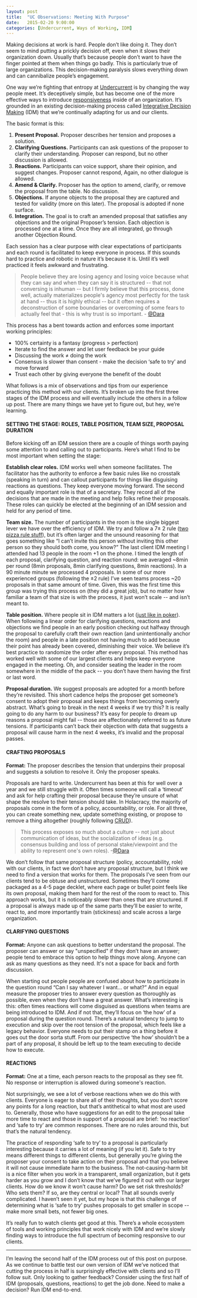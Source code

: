 ```yaml
---
layout: post
title:  "UC Observations: Meeting With Purpose"
date:   2015-02-20 9:00:00
categories: [Undercurrent, Ways of Working, IDM]
---
```


Making decisions at work is hard. People don’t like doing it. They don’t seem to mind putting a prickly decision off, even when it slows their organization down. Usually that’s because people don’t want to have the finger pointed at them when things go badly. This is particularly true of large organizations. This decision-making paralysis slows everything down and can cannibalize people’s engagement.

One way we’re fighting that entropy at [Undercurrent](http://undercurrent.com) is by changing the way people meet. It’s deceptively simple, but has become one of the more effective ways to introduce [responsiveness](http://www.responsive.org/manifesto) inside of an organization. It’s grounded in an existing decision-making process called [Integrative Decision Making](http://en.wikipedia.org/wiki/Sociocracy#Consent_governs_policy_decision_making_.28principle_1.29) (IDM) that we’re continually adapting for us and our clients.

The basic format is this:

1. **Present Proposal.** Proposer describes her tension and proposes a solution.
2. **Clarifying Questions.** Participants can ask questions of the proposer to clarify their understanding. Proposer can respond, but no other discussion is allowed.
3. **Reactions.** Participants can voice support, share their opinion, and suggest changes. Proposer cannot respond, Again, no other dialogue is allowed. 
4. **Amend & Clarify.** Proposer has the option to amend, clarify, or remove the proposal from the table. No discussion.
5. **Objections.** If anyone objects to the proposal they are captured and tested for validity (more on this later). The proposal is adopted if none surface.
6. **Integration.** The goal is to craft an amended proposal that satisfies any objections and the original Proposer’s tension. Each objection is processed one at a time. Once they are all integrated, go through another Objection Round.

Each session has a clear purpose with clear expectations of participants and each round is facilitated to keep everyone in process. If this sounds hard to practice and robotic in nature it’s because it is. Until it’s well practiced it feels awkward and frustrating.

> People believe they are losing agency and losing voice because what they can say and when they can say it is structured -- that not conversing is inhuman -- but I firmly believe that this process, done well, actually materializes people's agency most perfectly for the task at hand -- thus it is highly ethical -- but it often requires a deconstruction of some boundaries or overcoming of some fears to actually feel that - this is why trust is so important. - [@Dara](http://twitter.com/thisisdara)

This process has a bent towards action and enforces some important working principles: 

* 100% certainty is a fantasy (progress > perfection)
* Iterate to find the answer and let user feedback be your guide
* Discussing the work ≠ doing the work
* Consensus is slower than consent - make the decision ‘safe to try’ and move forward
* Trust each other by giving everyone the benefit of the doubt

What follows is a mix of observations and tips from our experience practicing this method with our clients. It’s broken up into the first three stages of the IDM process and will eventually include the others in a follow up post. There are many things we have yet to figure out, but hey, we’re learning.

#### SETTING THE STAGE: ROLES, TABLE POSITION, TEAM SIZE, PROPOSAL DURATION
Before kicking off an IDM session there are a couple of things worth paying some attention to and calling out to participants. Here’s what I find to be most important when setting the stage:

**Establish clear roles.** IDM works well when someone facilitates. The facilitator has the authority to enforce a few basic rules like no crosstalk (speaking in turn) and can callout participants for things like disguising reactions as questions. They keep everyone moving forward. The second and equally important role is that of a secretary. They record all of the decisions that are made in the meeting and help folks refine their proposals. These roles can quickly be elected at the beginning of an IDM session and held for any period of time.

**Team size.** The number of participants in the room is the single biggest lever we have over the efficiency of IDM. We try and follow a 7&plusmn; 2 rule ([two pizza rule stuff](http://www.businessinsider.com/jeff-bezos-two-pizza-rule-for-productive-meetings-2013-10)), but it’s often larger and the unsound reasoning for that goes something like “I can’t invite this person without inviting this other person so they should both come, you know?” The last client IDM meeting I attended had 13 people in the room +1 on the phone. I timed the length of each proposal, clarifying question, and reaction round: we averaged ~8min per round (8min proposals, 8min clarifying questions, 8min reactions). In a 90 minute minute we processed 4 proposals. In some of our more experienced groups (following the &plusmn;2 rule) I’ve seen teams process ~20 proposals in that same amount of time. Given, this was the first time this group was trying this process on (they did a great job), but no matter how familiar a team of that size is with the process, it just won’t scale -- and isn’t meant to.

**Table position.** Where people sit in IDM matters a lot ([just like in poker](http://en.wikipedia.org/wiki/Position_%28poker%29)). When following a linear order for clarifying questions, reactions and objections we find people in an early position checking out halfway through the proposal to carefully craft their own reaction (and unintentionally anchor the room) and people in a late position not having much to add because their point has already been covered, diminishing their voice. We believe it’s best practice to randomize the order after every proposal. This method has worked well with some of our largest clients and helps keep everyone engaged in the meeting. Oh, and consider seating the leader in the room somewhere in the middle of the pack -- you don’t have them having the first or last word.

**Proposal duration.** We suggest proposals are adopted for a month before they’re revisited. This short cadence helps the proposer get someone’s consent to adopt their proposal and keeps things from becoming overly abstract. What’s going to break in the next 4 weeks if we try this? It is really going to do any harm to our business? It’s easy for people to dream up reasons a proposal might fail -- those are affectionately referred to as future tensions. If participants can’t back their objection with data that suggests a proposal will cause harm in the next 4 weeks, it’s invalid and the proposal passes.

#### CRAFTING PROPOSALS

**Format:** The proposer describes the tension that underpins their proposal and suggests a solution to resolve it. Only the proposer speaks.

Proposals are hard to write. Undercurrent has been at this for well over a year and we still struggle with it. Often times someone will call a ‘timeout’ and ask for help crafting their proposal because they’re unsure of what shape the resolve to their tension should take. In Holacracy, the majority of proposals come in the form of a policy, accountability, or role. For all three, you can create something new, update something existing, or propose to remove a thing altogether (roughly following [CRUD](http://en.wikipedia.org/wiki/Create,_read,_update_and_delete)). 

> This process exposes so much about a culture -- not just about communication of ideas, but the socialization of ideas (e.g. consensus building and loss of personal stake/viewpoint and the ability to represent one's own roles). -[@Dara](http://twitter.com/thisisdara)

We don’t follow that same proposal structure (policy, accountability, role) with our clients, in fact we don’t have any proposal structure, but I think we need to find a version that works for them. The proposals I’ve seen from our clients tend to be obtuse and unstructured. Sometimes they’ll come packaged as a 4-5 page decklet, where each page or bullet point feels like its own proposal, making them hard for the rest of the room to react to. This approach works, but it is noticeably slower than ones that are structured. If a proposal is always made up of the same parts they’ll be easier to write, react to, and more importantly train (stickiness) and scale across a large organization.

#### CLARIFYING QUESTIONS

**Format:** Anyone can ask questions to better understand the proposal. The proposer can answer or say "unspecified" if they don’t have an answer; people tend to embrace this option to help things move along. Anyone can ask as many questions as they need. It's not a space for back and forth discussion.

When starting out people people are confused about how to participate in the question round “Can I say whatever I want… or what?” And in equal measure the proposer tries to answer every question as thoroughly as possible, even when they don’t have a great answer. 
What’s interesting is this: often times reactions will come disguised as questions when teams are being introduced to IDM. And if not that, they’ll focus on ‘the how’ of a proposal during the question round. There’s a natural tendency to jump to execution and skip over the root tension of the proposal, which feels like a legacy behavior. Everyone needs to put their stamp on a thing before it goes out the door sorta stuff.  From our perspective ‘the how’ shouldn’t be a part of any proposal, it should be left up to the team executing to decide how to execute.


#### REACTIONS

**Format:** One at a time, each person reacts to the proposal as they see fit. No response or interruption is allowed during someone's reaction.

Not surprisingly, we see a lot of verbose reactions when we do this with clients. Everyone is eager to share all of their thoughts, but you don’t score any points for a long reaction, but that’s antithetical to what most are used to. Generally, those who have suggestions for an edit to the proposal take more time to react and those in support of a proposal are brief: ‘no reaction’ and ‘safe to try’ are common responses. There are no rules around this, but that’s the natural tendency.

The practice of responding ‘safe to try’ to a proposal is particularly interesting because it carries a lot of meaning (if you let it). Safe to try means different things to different clients, but generally you’re giving the proposer your consent to take action on their proposal and that you believe it will not cause immediate harm to the business. The not-causing-harm bit is a nice filter when you work in a transparent, small organization, but it gets harder as you grow and I don’t know that we’ve figured it out with our larger clients. How do we know it won’t cause harm? Do we set risk thresholds? Who sets them? If so, are they central or local? That all sounds overly complicated. I haven’t seen it yet, but my hope is that this challenge of determining what is ‘safe to try’ pushes proposals to get smaller in scope -- make more small bets, not fewer big ones.

It’s really fun to watch clients get good at this. There’s a whole ecosystem of tools and working principles that work nicely with IDM and we’re slowly finding ways to introduce the full spectrum of becoming responsive to our clients. 

---

I’m leaving the second half of the IDM process out of this post on purpose. As we continue to battle test our own version of IDM we’ve noticed that cutting the process in half is surprisingly effective with clients and so I’ll follow suit. Only looking to gather feedback? Consider using the first half of IDM (proposals, questions, reactions) to get the job done. Need to make a decision? Run IDM end-to-end.

[jekyll-gh]: https://github.com/mojombo/jekyll
[jekyll]:    http://jekyllrb.com

